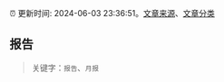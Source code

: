:alarm_clock: 更新时间: 2024-06-03 23:36:51。[文章来源](/README.md)、[文章分类](/TAGS.md)

## 报告


> 关键字：`报告`、`月报`



